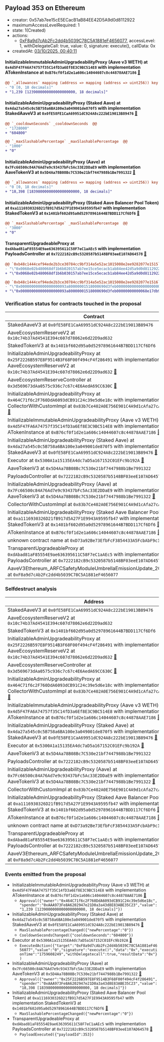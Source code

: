 ## Payload 353 on Ethereum

- creator: 0x57ab7ee15cE5ECacB1aB84EE42D5A9d0d8112922
- maximumAccessLevelRequired: 1
- state: 1(Created)
- actions:
  - [0xF8a9d7cAb2Fc2dd4b5039C78C5A1881eF4656077](https://etherscan.io/address/0xF8a9d7cAb2Fc2dd4b5039C78C5A1881eF4656077), accessLevel: 1, withDelegateCall: true, value: 0, signature: execute(), callData: 0x
- createdAt: [03/10/2025, 00:40:11](https://etherscan.io/tx/0xbbfd237884f240b7741207159e62dafc021954208c940315b94b4b1d5599bfcf)

#### InitializableImmutableAdminUpgradeabilityProxy (Aave v3 WETH) at `0x4d5F47FA6A74757f35C14fD3a6Ef8E3C9BC514E8` with implementation ATokenInstance at `0xB76cf0f1d2e1a606c14044607c8c44878AAE7186` [:ghost:](https://github.com/bgd-labs/aave-address-book  "AaveV3Ethereum.ASSETS.WETH.A_TOKEN")

```diff
@@ `_allowances` mapping (address => mapping (address => uint256)) key `0x464c71f6c2f760dda6093dcb91c24c39e5d6e18c`.0xaaa973fe8a6202947e21d0a3a43d8e83abe35c23 @@
- "0 [0, 18 decimals]"
+ "1,239 [1239000000000000000000, 18 decimals]"

```
#### InitializableAdminUpgradeabilityProxy (Staked Aave) at `0x4da27a545c0c5B758a6BA100e3a049001de870f5` with implementation StakedAaveV3 at `0x0fE58FE1CaA69951dC924A8c222bE19013B89476` [:ghost:](https://github.com/bgd-labs/aave-address-book  "AaveSafetyModule.STK_AAVE")

```diff
@@ `_cooldownSeconds` _cooldownSeconds  @@
- "1728000"
+ "604800"

@@ `_maxSlashablePercentage` _maxSlashablePercentage  @@
- "1000"
+ "0"

```
#### InitializableAdminUpgradeabilityProxy (Aave) at `0x7Fc66500c84A76Ad7e9c93437bFc5Ac33E2DDaE9` with implementation AaveTokenV3 at `0x5D4Aa78B08Bc7C530e21bf7447988b1Be7991322` [:ghost:](https://github.com/bgd-labs/aave-address-book  "AaveV2Ethereum.ASSETS.AAVE.UNDERLYING")

```diff
@@ `_allowances` mapping (address => mapping (address => uint256)) key `0x25f2226b597e8f9514b3f68f00f494cf4f286491`.0xaaa973fe8a6202947e21d0a3a43d8e83abe35c23 @@
- "0 [0, 18 decimals]"
+ "18,398 [18398000000000000000000, 18 decimals]"

```
#### InitializableAdminUpgradeabilityProxy (Staked Aave Balancer Pool Token) at `0xa1116930326D21fB917d5A27F1E9943A9595fb47` with implementation StakedTokenV3 at `0x1401bf602d95a0d52978961644B7BDD117Cf6Df6` [:ghost:](https://github.com/bgd-labs/aave-address-book  "AaveSafetyModule.STK_ABPT")

```diff
@@ `_maxSlashablePercentage` _maxSlashablePercentage  @@
- "3000"
+ "0"

```
#### TransparentUpgradeableProxy at `0xdAbad81aF85554E9ae636395611C58F7eC1aAEc5` with implementation PayloadsController at `0x7222182cB9c5320587b5148BF03eeE107AD64578` [:ghost:](https://github.com/bgd-labs/aave-address-book  "GovernanceV3Ethereum.PAYLOADS_CONTROLLER")

```diff
@@ `0xb48c1444cef94ede2b3ce30784cc9bf314a5e52ac1015008e2ee9282077e1515` raw  @@
- "\"0x0068e02b480068df1b6b020157ab7ee15ce5ecacb1ab84ee42d5a9d0d8112922\""
+ "\"0x0068e02b480068df1b6b030157ab7ee15ce5ecacb1ab84ee42d5a9d0d8112922\""

@@ `0xb48c1444cef94ede2b3ce30784cc9bf314a5e52ac1015008e2ee9282077e1516` raw  @@
- "\"0x000000000000000000093a80000001518000690d3feb00000000000000000000\""
+ "\"0x000000000000000000093a80000001518000690d3feb00000000000068e17db9\""

```
### Verification status for contracts touched in the proposal

| Contract | Status |
|---------|------------|
| StakedAaveV3 at `0x0fE58FE1CaA69951dC924A8c222bE19013B89476` | Contract |
| AaveEcosystemReserveV2 at `0x10c74b37Ad4541E394c607d78062e6d22D9ad632` | Contract |
| StakedTokenV3 at `0x1401bf602d95a0d52978961644B7BDD117Cf6Df6` | Contract |
| InitializableAdminUpgradeabilityProxy at `0x25F2226B597E8F9514B3F68F00f494cF4f286491` with implementation AaveEcosystemReserveV2 at `0x10c74b37Ad4541E394c607d78062e6d22D9ad632` [:ghost:](https://github.com/bgd-labs/aave-address-book  "MiscEthereum.ECOSYSTEM_RESERVE") | Contract |
| AaveEcosystemReserveController at `0x3d569673dAa0575c936c7c67c4E6AedA69CC630C` [:ghost:](https://github.com/bgd-labs/aave-address-book  "MiscEthereum.AAVE_ECOSYSTEM_RESERVE_CONTROLLER") | Contract |
| InitializableAdminUpgradeabilityProxy at `0x464C71f6c2F760DdA6093dCB91C24c39e5d6e18c` with implementation CollectorWithCustomImpl at `0x83b7Ce402A0E756E901C4A9d1cAfa27cA9572afC` [:ghost:](https://github.com/bgd-labs/aave-address-book  "AaveV2Ethereum.COLLECTOR") | Contract |
| InitializableImmutableAdminUpgradeabilityProxy (Aave v3 WETH) at `0x4d5F47FA6A74757f35C14fD3a6Ef8E3C9BC514E8` with implementation ATokenInstance at `0xB76cf0f1d2e1a606c14044607c8c44878AAE7186` [:ghost:](https://github.com/bgd-labs/aave-address-book  "AaveV3Ethereum.ASSETS.WETH.A_TOKEN") | Contract |
| InitializableAdminUpgradeabilityProxy (Staked Aave) at `0x4da27a545c0c5B758a6BA100e3a049001de870f5` with implementation StakedAaveV3 at `0x0fE58FE1CaA69951dC924A8c222bE19013B89476` [:ghost:](https://github.com/bgd-labs/aave-address-book  "AaveSafetyModule.STK_AAVE") | Contract |
| Executor at `0x5300A1a15135EA4dc7aD5a167152C01EFc9b192A` [:ghost:](https://github.com/bgd-labs/aave-address-book  "AaveV2Ethereum.POOL_ADMIN") | Contract |
| AaveTokenV3 at `0x5D4Aa78B08Bc7C530e21bf7447988b1Be7991322` | Contract |
| PayloadsController at `0x7222182cB9c5320587b5148BF03eeE107AD64578` | Contract |
| InitializableAdminUpgradeabilityProxy (Aave) at `0x7Fc66500c84A76Ad7e9c93437bFc5Ac33E2DDaE9` with implementation AaveTokenV3 at `0x5D4Aa78B08Bc7C530e21bf7447988b1Be7991322` [:ghost:](https://github.com/bgd-labs/aave-address-book  "AaveV2Ethereum.ASSETS.AAVE.UNDERLYING") | Contract |
| CollectorWithCustomImpl at `0x83b7Ce402A0E756E901C4A9d1cAfa27cA9572afC` | Contract |
| InitializableAdminUpgradeabilityProxy (Staked Aave Balancer Pool Token) at `0xa1116930326D21fB917d5A27F1E9943A9595fb47` with implementation StakedTokenV3 at `0x1401bf602d95a0d52978961644B7BDD117Cf6Df6` [:ghost:](https://github.com/bgd-labs/aave-address-book  "AaveSafetyModule.STK_ABPT") | Contract |
| ATokenInstance at `0xB76cf0f1d2e1a606c14044607c8c44878AAE7186` [:ghost:](https://github.com/bgd-labs/aave-address-book  "AaveV3Ethereum.DEFAULT_A_TOKEN_IMPL") | Contract |
| unknown contract name at `0xD73a92Be73EfbFcF3854433A5FcbAbF9c1316073` | EOA |
| TransparentUpgradeableProxy at `0xdAbad81aF85554E9ae636395611C58F7eC1aAEc5` with implementation PayloadsController at `0x7222182cB9c5320587b5148BF03eeE107AD64578` [:ghost:](https://github.com/bgd-labs/aave-address-book  "GovernanceV3Ethereum.PAYLOADS_CONTROLLER") | Contract |
| AaveV3Ethereum_ARFCSafetyModuleUmbrellaEmissionUpdate_20250918 at `0xF8a9d7cAb2Fc2dd4b5039C78C5A1881eF4656077` | Contract |

### Selfdestruct analysis

| Address | Result |
|---------|------------|
| StakedAaveV3 at `0x0fE58FE1CaA69951dC924A8c222bE19013B89476` | DelegateCall |
| AaveEcosystemReserveV2 at `0x10c74b37Ad4541E394c607d78062e6d22D9ad632` | Safe |
| StakedTokenV3 at `0x1401bf602d95a0d52978961644B7BDD117Cf6Df6` | Safe |
| InitializableAdminUpgradeabilityProxy at `0x25F2226B597E8F9514B3F68F00f494cF4f286491` with implementation AaveEcosystemReserveV2 at `0x10c74b37Ad4541E394c607d78062e6d22D9ad632` [:ghost:](https://github.com/bgd-labs/aave-address-book  "MiscEthereum.ECOSYSTEM_RESERVE") | DelegateCall |
| AaveEcosystemReserveController at `0x3d569673dAa0575c936c7c67c4E6AedA69CC630C` [:ghost:](https://github.com/bgd-labs/aave-address-book  "MiscEthereum.AAVE_ECOSYSTEM_RESERVE_CONTROLLER") | Safe |
| InitializableAdminUpgradeabilityProxy at `0x464C71f6c2F760DdA6093dCB91C24c39e5d6e18c` with implementation CollectorWithCustomImpl at `0x83b7Ce402A0E756E901C4A9d1cAfa27cA9572afC` [:ghost:](https://github.com/bgd-labs/aave-address-book  "AaveV2Ethereum.COLLECTOR") | DelegateCall |
| InitializableImmutableAdminUpgradeabilityProxy (Aave v3 WETH) at `0x4d5F47FA6A74757f35C14fD3a6Ef8E3C9BC514E8` with implementation ATokenInstance at `0xB76cf0f1d2e1a606c14044607c8c44878AAE7186` [:ghost:](https://github.com/bgd-labs/aave-address-book  "AaveV3Ethereum.ASSETS.WETH.A_TOKEN") | DelegateCall |
| InitializableAdminUpgradeabilityProxy (Staked Aave) at `0x4da27a545c0c5B758a6BA100e3a049001de870f5` with implementation StakedAaveV3 at `0x0fE58FE1CaA69951dC924A8c222bE19013B89476` [:ghost:](https://github.com/bgd-labs/aave-address-book  "AaveSafetyModule.STK_AAVE") | DelegateCall |
| Executor at `0x5300A1a15135EA4dc7aD5a167152C01EFc9b192A` [:ghost:](https://github.com/bgd-labs/aave-address-book  "AaveV2Ethereum.POOL_ADMIN") | DelegateCall |
| AaveTokenV3 at `0x5D4Aa78B08Bc7C530e21bf7447988b1Be7991322` | Safe |
| PayloadsController at `0x7222182cB9c5320587b5148BF03eeE107AD64578` | Safe |
| InitializableAdminUpgradeabilityProxy (Aave) at `0x7Fc66500c84A76Ad7e9c93437bFc5Ac33E2DDaE9` with implementation AaveTokenV3 at `0x5D4Aa78B08Bc7C530e21bf7447988b1Be7991322` [:ghost:](https://github.com/bgd-labs/aave-address-book  "AaveV2Ethereum.ASSETS.AAVE.UNDERLYING") | DelegateCall |
| CollectorWithCustomImpl at `0x83b7Ce402A0E756E901C4A9d1cAfa27cA9572afC` | Safe |
| InitializableAdminUpgradeabilityProxy (Staked Aave Balancer Pool Token) at `0xa1116930326D21fB917d5A27F1E9943A9595fb47` with implementation StakedTokenV3 at `0x1401bf602d95a0d52978961644B7BDD117Cf6Df6` [:ghost:](https://github.com/bgd-labs/aave-address-book  "AaveSafetyModule.STK_ABPT") | DelegateCall |
| ATokenInstance at `0xB76cf0f1d2e1a606c14044607c8c44878AAE7186` [:ghost:](https://github.com/bgd-labs/aave-address-book  "AaveV3Ethereum.DEFAULT_A_TOKEN_IMPL") | Safe |
| unknown contract name at `0xD73a92Be73EfbFcF3854433A5FcbAbF9c1316073` | EOA |
| TransparentUpgradeableProxy at `0xdAbad81aF85554E9ae636395611C58F7eC1aAEc5` with implementation PayloadsController at `0x7222182cB9c5320587b5148BF03eeE107AD64578` [:ghost:](https://github.com/bgd-labs/aave-address-book  "GovernanceV3Ethereum.PAYLOADS_CONTROLLER") | DelegateCall |
| AaveV3Ethereum_ARFCSafetyModuleUmbrellaEmissionUpdate_20250918 at `0xF8a9d7cAb2Fc2dd4b5039C78C5A1881eF4656077` | Safe |

### Events emitted from the proposal

- InitializableImmutableAdminUpgradeabilityProxy (Aave v3 WETH) at `0x4d5F47FA6A74757f35C14fD3a6Ef8E3C9BC514E8` with implementation ATokenInstance at `0xB76cf0f1d2e1a606c14044607c8c44878AAE7186` [:ghost:](https://github.com/bgd-labs/aave-address-book  "AaveV3Ethereum.ASSETS.WETH.A_TOKEN")
  - `Approval({"owner":"0x464C71f6c2F760DdA6093dCB91C24c39e5d6e18c","spender":"0xAAA973Fe8A6202947e21D0a3a43d8E83ABE35C23","value":"1,239 [1239000000000000000000, 18 decimals]"})`
- InitializableAdminUpgradeabilityProxy (Staked Aave) at `0x4da27a545c0c5B758a6BA100e3a049001de870f5` with implementation StakedAaveV3 at `0x0fE58FE1CaA69951dC924A8c222bE19013B89476` [:ghost:](https://github.com/bgd-labs/aave-address-book  "AaveSafetyModule.STK_AAVE")
  - `MaxSlashablePercentageChanged({"newPercentage":"0"})`
  - `CooldownSecondsChanged({"cooldownSeconds":"604800"})`
- Executor at `0x5300A1a15135EA4dc7aD5a167152C01EFc9b192A` [:ghost:](https://github.com/bgd-labs/aave-address-book  "AaveV2Ethereum.POOL_ADMIN")
  - `ExecutedAction({"target":"0xF8a9d7cAb2Fc2dd4b5039C78C5A1881eF4656077","value":"0","signature":"execute()","data":"0x","executionTime":"1759608249","withDelegatecall":true,"resultData":"0x"})`
- InitializableAdminUpgradeabilityProxy (Aave) at `0x7Fc66500c84A76Ad7e9c93437bFc5Ac33E2DDaE9` with implementation AaveTokenV3 at `0x5D4Aa78B08Bc7C530e21bf7447988b1Be7991322` [:ghost:](https://github.com/bgd-labs/aave-address-book  "AaveV2Ethereum.ASSETS.AAVE.UNDERLYING")
  - `Approval({"owner":"0x25F2226B597E8F9514B3F68F00f494cF4f286491","spender":"0xAAA973Fe8A6202947e21D0a3a43d8E83ABE35C23","value":"18,398 [18398000000000000000000, 18 decimals]"})`
- InitializableAdminUpgradeabilityProxy (Staked Aave Balancer Pool Token) at `0xa1116930326D21fB917d5A27F1E9943A9595fb47` with implementation StakedTokenV3 at `0x1401bf602d95a0d52978961644B7BDD117Cf6Df6` [:ghost:](https://github.com/bgd-labs/aave-address-book  "AaveSafetyModule.STK_ABPT")
  - `MaxSlashablePercentageChanged({"newPercentage":"0"})`
- TransparentUpgradeableProxy at `0xdAbad81aF85554E9ae636395611C58F7eC1aAEc5` with implementation PayloadsController at `0x7222182cB9c5320587b5148BF03eeE107AD64578` [:ghost:](https://github.com/bgd-labs/aave-address-book  "GovernanceV3Ethereum.PAYLOADS_CONTROLLER")
  - `PayloadExecuted({"payloadId":353})`
